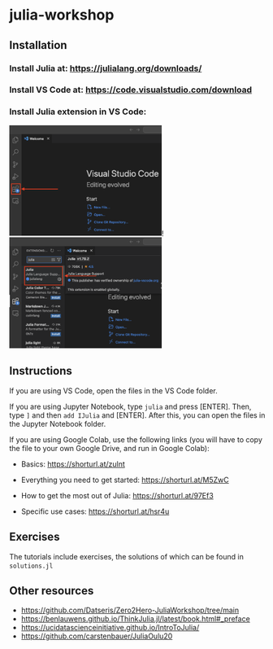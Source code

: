 # julia-workshop

## Installation

### Install Julia at: https://julialang.org/downloads/

### Install VS Code at: https://code.visualstudio.com/download

### Install Julia extension in VS Code: 

<img src="img1.png" width="300">!<img src="img2.png" width="300">

## Instructions

If you are using VS Code, open the files in the VS Code folder.

If you are using Jupyter Notebook, type `julia` and press [ENTER]. Then, type `]` and then `add IJulia` and [ENTER]. After this, you can open the files in the Jupyter Notebook folder.

If you are using Google Colab, use the following links (you will have to copy the file to your own Google Drive, and run in Google Colab):

- Basics: https://shorturl.at/zulnt

- Everything you need to get started: https://shorturl.at/M5ZwC

- How to get the most out of Julia: https://shorturl.at/97Ef3

- Specific use cases: https://shorturl.at/hsr4u

## Exercises

The tutorials include exercises, the solutions of which can be found in `solutions.jl`

## Other resources

- https://github.com/Datseris/Zero2Hero-JuliaWorkshop/tree/main
- https://benlauwens.github.io/ThinkJulia.jl/latest/book.html#_preface
- https://ucidatascienceinitiative.github.io/IntroToJulia/
- https://github.com/carstenbauer/JuliaOulu20
